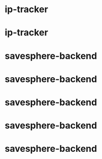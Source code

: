 # ip-tracker
# ip-tracker
# savesphere-backend
# savesphere-backend
# savesphere-backend
# savesphere-backend
# savesphere-backend
